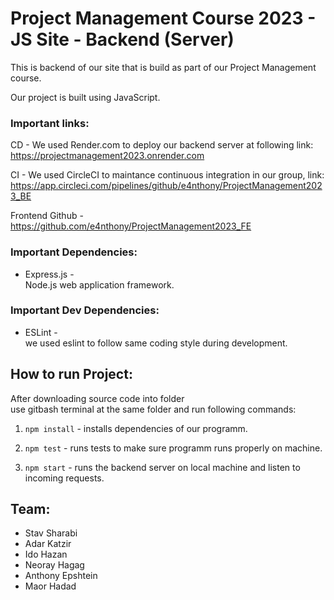 # Project Management Course 2023 - JS Site - Backend (Server)

This is backend of our site that is build as part of our Project Management course. 

Our project is built using JavaScript.

### Important links:

CD - We used Render.com to deploy our backend server at following link:\
https://projectmanagement2023.onrender.com

CI - We used CircleCI to maintance
continuous integration in our group, link:\
https://app.circleci.com/pipelines/github/e4nthony/ProjectManagement2023_BE

Frontend Github - 
https://github.com/e4nthony/ProjectManagement2023_FE

### Important Dependencies:

- Express.js - \
Node.js web application framework.

### Important Dev Dependencies:

- ESLint - \
we used eslint to follow same coding style during development.

## How to run Project:

After downloading source code into folder\
use gitbash terminal at the same folder and run following commands: 

1. `npm install` - installs dependencies of our programm.

2. `npm test` - runs tests to make sure programm runs properly on machine. 

3. `npm start` - runs the backend server on local machine and listen to incoming requests.


<!-- sprint1 -->

## Team:
- Stav Sharabi
- Adar Katzir
- Ido Hazan
- Neoray Hagag
- Anthony Epshtein
- Maor Hadad


<!-- ### Site Preview:
--- -->